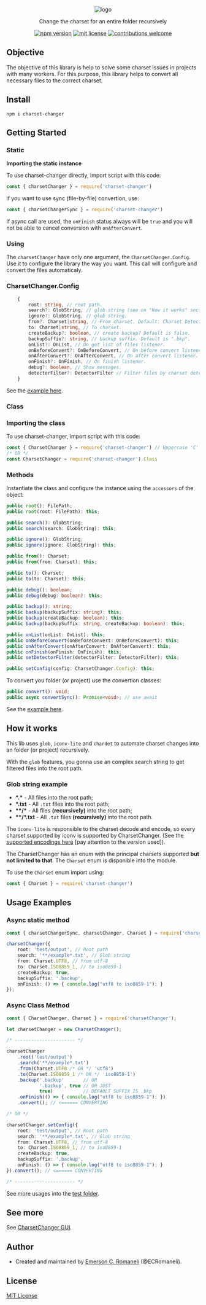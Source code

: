 <p align='center'>
    <img src="https://i.postimg.cc/q7Ln0qrn/logo.png" alt='logo' />
</p>
<p align='center'>
    Change the charset for an entire folder recursively
</p>
<p align='center'>
    <a href='https://www.npmjs.com/package/charset-changer'><img alt='npm version' src='https://img.shields.io/npm/v/charset-changer.svg'/></a>
    <a href='https://github.com/ECRomaneli/CharsetChanger/blob/master/LICENSE'><img alt='mit license' src='https://img.shields.io/badge/license-MIT-blue.svg'/></a>
    <a href='https://github.com/ECRomaneli/CharsetChanger'><img alt='contributions welcome' src='https://img.shields.io/badge/contributions-welcome-brightgreen.svg?style=flat'/></a>
</p>

## Objective

The objective of this library is help to solve some charset issues in projects with many workers. For this purpose, this library helps to convert all necessary files to the correct charset.

## Install

```npm
npm i charset-changer
```

## Getting Started

### Static

**Importing the static instance**<p/>
To use charset-changer directly, import script with this code:

```typescript
const { charsetChanger } = require('charset-changer')
```

if you want to use sync (file-by-file) convertion, use:

```typescript
const { charsetChangerSync } = require('charset-changer')
```

If async call are used, the `onFinish` status always will be `true` and you will not be able to cancel conversion with `onAfterConvert`.

### Using

The `charsetChanger` have only one argument, the `CharsetChanger.Config`. Use it to configure the library the way you want. This call will configure and convert the files automaticaly.

### CharsetChanger.Config
```typescript
    {
        root: string, // root path.
        search?: GlobString, // glob string (see on "How it works" section).
        ignore?: GlobString, // glob string.
        from?: Charset|string, // From charset. Default: Charset Detector.
        to: Charset|string, // To charset.
        createBackup?: boolean, // create backup? Default is false.
        backupSuffix?: string, // backup suffix. Default is ".bkp".
        onList?: OnList, // On get list of files listener.
        onBeforeConvert?: OnBeforeConvert, // On before convert listener.
        onAfterConvert?: OnAfterConvert, // On after convert listener.
        onFinish?: OnFinish, // On finish listener.
        debug?: boolean, // Show messages.
        detectorFilter?: DetectorFilter // Filter files by charset detection.
    }
```

See the [example here](#async-static-method).

### Class

### Importing the class

To use charset-changer, import script with this code:

```typescript
const { CharsetChanger } = require('charset-changer') // Uppercase 'C'
/* OR */
const CharsetChanger = require('charset-changer').Class
```

### Methods

Instantiate the class and configure the instance using the `accessors` of the object:

```typescript
public root(): FilePath;
public root(root: FilePath): this;

public search(): GlobString;
public search(search: GlobString): this;

public ignore(): GlobString;
public ignore(ignore: GlobString): this;

public from(): Charset;
public from(from: Charset): this;

public to(): Charset;
public to(to: Charset): this;

public debug(): boolean;
public debug(debug: boolean): this;

public backup(): string;
public backup(backupSuffix: string): this;
public backup(createBackup: boolean): this;
public backup(backupSuffix: string, createBackup: boolean): this;

public onList(onList: OnList): this;
public onBeforeConvert(onBeforeConvert: OnBeforeConvert): this;
public onAfterConvert(onAfterConvert: OnAfterConvert): this;
public onFinish(onFinish: OnFinish): this;
public setDetectorFilter(detectorFilter: DetectorFilter): this;

public setConfig(config: CharsetChanger.Config): this;
```

To convert you folder (or project) use the convertion classes:

```typescript
public convert(): void;
public async convertSync(): Promise<void>; // use await
```

See the [example here](#async-class-method).

## How it works

This lib uses `glob`, `iconv-lite` and `chardet` to automate charset changes into an folder (or project) recursively.

With the `glob` features, you gonna use an complex search string to get filtered files into the root path.

### Glob string example

- **\*.\*** - All files into the root path;
- **\*.txt** - All `.txt` files into the root path;
- **\*\*/\*** - All files **(recursively)** into the root path;
- **\*\*/\*.txt** - All `.txt` files **(recursively)** into the root path.

The `iconv-lite` is responsible to the charset decode and encode, so every charset supported by iconv is supported by CharsetChanger. (See the [supported encodings here](https://github.com/ashtuchkin/iconv-lite#supported-encodings) [pay attention to the version used]).

The CharsetChanger has an enum with the principal charsets supported **but not limited to that**. The `Charset` enum is disponible into the module.

To use the `Charset` enum import using:

```typescript
const { Charset } = require('charset-changer')
```

## Usage Examples

### Async static method

```typescript
const { charsetChangerSync, charsetChanger, Charset } = require('charsetChanger');

charsetChanger({
    root: 'test/output', // Root path
    search: '**/example*.txt', // Glob string
    from: Charset.UTF8, // from utf-8
    to: Charset.ISO8859_1, // to iso8859-1
    createBackup: true,
    backupSuffix: '.backup',
    onFinish: () => { console.log("utf8 to iso8859-1"); }
});
```

### Async Class Method

```typescript
const { CharsetChanger, Charset } = require('charsetChanger');

let charsetChanger = new CharsetChanger();

/* ---------------------- */

charsetChanger
    .root('test/output')
    .search('**/example*.txt')
    .from(Charset.UTF8 /* OR */ 'utf8')
    .to(Charset.ISO8859_1 /* OR */ 'iso8859-1')
    .backup('.backup'       // OR
            '.backup', true // OR JUST 
            true)           // DEFAULT SUFFIX IS .bkp
    .onFinish(() => { console.log("utf8 to iso8859-1"); })
    .convert(); // <====== CONVERTING

/* OR */

charsetChanger.setConfig({
    root: 'test/output', // Root path
    search: '**/example*.txt', // Glob string
    from: Charset.UTF8, // from utf-8
    to: Charset.ISO8859_1, // to iso8859-1
    createBackup: true,
    backupSuffix: '.backup',
    onFinish: () => { console.log("utf8 to iso8859-1"); }
}).convert(); // <====== CONVERTING

/* ---------------------- */
```

See more usages into the [test folder](https://github.com/ECRomaneli/CharsetChanger/blob/master/test).

## See more

See [CharsetChanger GUI](https://github.com/ECRomaneli/CharsetChanger-GUI).

## Author

- Created and maintained by [Emerson C. Romaneli](https://github.com/ECRomaneli) (@ECRomaneli).

## License

[MIT License](https://github.com/ECRomaneli/CharsetChanger/blob/master/LICENSE)